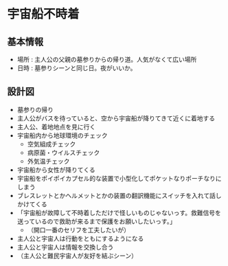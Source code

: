 # 宇宙船不時着
## 基本情報
* 場所 : 主人公の父親の墓参りからの帰り道。人気がなくて広い場所
* 日時 : 墓参りシーンと同じ日。夜がいいか。


## 設計図
* 墓参りの帰り
* 主人公がバスを待っていると、空から宇宙船が降りてきて近くに着地する
* 主人公、着地地点を見に行く
* 宇宙船内から地球環境のチェック
  * 空気組成チェック
  * 病原菌・ウイルスチェック
  * 外気温チェック
* 宇宙船から女性が降りてくる
* 宇宙船をポイポイカプセル的な装置で小型化してポケットなりポーチなりにしまう
* ブレスレットとかヘルメットとかの装置の翻訳機能にスイッチを入れて話しかけてくる
* 「宇宙船が故障して不時着しただけで怪しいものじゃないっす。救難信号を送っているので救助が来るまで保護をお願いしたいっす。」
  * （開口一番のセリフを工夫したいが）
* 主人公と宇宙人は行動をともにするようになる
* 主人公と宇宙人は情報を交換し合う
* （主人公と難民宇宙人が友好を結ぶシーン）
